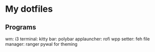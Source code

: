 # My dotfiles

## Programs

wm: i3
terminal: kitty
bar: polybar
applauncher: rofi
wpp setter: feh
file manager: ranger
pywal for theming
